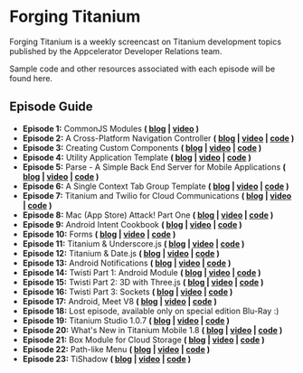 # Forging Titanium

Forging Titanium is a weekly screencast on Titanium development topics published by the Appcelerator Developer Relations team.

Sample code and other resources associated with each episode will be found here.

## Episode Guide

* __Episode 1:__ CommonJS Modules __( [blog](http://developer.appcelerator.com/blog/2011/08/forging-titanium-episode-1-commonjs-modules.html) | [video](http://vimeopro.com/appcelerator/forging-titanium/video/27447911) )__
* __Episode 2:__ A Cross-Platform Navigation Controller __( [blog](http://developer.appcelerator.com/blog/2011/08/forging-titanium-episode-2-a-cross-platform-navigation-controller.html) | [video](http://vimeopro.com/appcelerator/forging-titanium/video/27834295) | [code](https://github.com/appcelerator-developer-relations/Forging-Titanium/tree/master/ep-002) )__
* __Episode 3:__  Creating Custom Components __( [blog](http://developer.appcelerator.com/blog/2011/08/forging-titanium-episode-3-custom-ui-components.html) | [video](http://vimeopro.com/appcelerator/forging-titanium/video/28122504) | [code](https://github.com/appcelerator-developer-relations/Forging-Titanium/tree/master/ep-003) )__
* __Episode 4:__  Utility Application Template __( [blog](http://developer.appcelerator.com/blog/2011/08/forging-titanium-episode-4-a-utility-application-template.html) | [video](http://vimeopro.com/appcelerator/forging-titanium/video/28428962) | [code](https://github.com/appcelerator-developer-relations/Forging-Titanium/tree/master/ep-004) )__
* __Episode 5:__  Parse - A Simple Back End Server for Mobile Applications __( [blog](http://developer.appcelerator.com/blog/2011/09/forging-titanium-episode-5-parse-a-simple-back-end-for-mobile-applications.html) | [video](http://vimeopro.com/appcelerator/forging-titanium/video/28704163) | [code](https://github.com/appcelerator-developer-relations/Forging-Titanium/tree/master/ep-005) )__
* __Episode 6:__  A Single Context Tab Group Template __( [blog](http://developer.appcelerator.com/blog/2011/09/forging-titanium-episode-6-a-single-context-tabbed-application-template.html) | [video](http://vimeopro.com/appcelerator/forging-titanium/video/29059611) | [code](https://github.com/appcelerator-developer-relations/Forging-Titanium/tree/master/ep-006) )__
* __Episode 7:__  Titanium and Twilio for Cloud Communications __( [blog](http://developer.appcelerator.com/blog/2011/09/forging-titanium-episode-7-titanium-and-twilio-for-cloud-communications.html) | [video](http://vimeopro.com/appcelerator/forging-titanium/video/29459123) | [code](https://github.com/appcelerator-developer-relations/Forging-Titanium/tree/master/ep-007) )__
* __Episode 8:__  Mac (App Store) Attack! Part One __( [blog](http://developer.appcelerator.com/blog/2011/09/forging-titanium-episode-8-mac-app-store-attack-part-1.html) | [video](http://vimeopro.com/appcelerator/forging-titanium/video/29730646) | [code](https://github.com/appcelerator-developer-relations/Forging-Titanium/tree/master/ep-008) )__
* __Episode 9:__  Android Intent Cookbook __( [blog](http://developer.appcelerator.com/blog/2011/10/forging-titanium-episode-9-android-intent-cookbook.html) | [video](http://vimeopro.com/appcelerator/forging-titanium/video/30085488) | [code](https://github.com/appcelerator-developer-relations/Forging-Titanium/tree/master/ep-009) )__
* __Episode 10:__ Forms __( [blog](http://developer.appcelerator.com/blog/2011/10/forging-titanium-episode-10-forms.html) | [video](http://vimeopro.com/appcelerator/forging-titanium/video/30387041) | [code](https://github.com/appcelerator-developer-relations/Forging-Titanium/tree/master/ep-010) )__
* __Episode 11:__ Titanium & Underscore.js __( [blog](http://developer.appcelerator.com/blog/2011/10/forging-titanium-episode-11-titanium-underscore-js.html) | [video](http://vimeopro.com/appcelerator/forging-titanium/video/30796377) | [code](https://github.com/appcelerator-developer-relations/Forging-Titanium/tree/master/ep-011) )__ 
* __Episode 12:__ Titanium & Date.js __( [blog](http://developer.appcelerator.com/blog/2011/10/forging-titanium-episode-12-titanium-date-js.html) | [video](http://vimeopro.com/appcelerator/forging-titanium/video/31228723) | [code](https://github.com/appcelerator-developer-relations/Forging-Titanium/tree/master/ep-012) )__
* __Episode 13:__ Android Notifications __( [blog](http://developer.appcelerator.com/blog/2011/11/forging-titanium-episode-13-android-notifications.html) | [video](http://vimeopro.com/appcelerator/forging-titanium/video/31511185) | [code](https://github.com/appcelerator-developer-relations/Forging-Titanium/tree/master/ep-013) )__
* __Episode 14:__ Twisti Part 1: Android Module __( [blog](http://developer.appcelerator.com/blog/2011/11/forging-titanium-episode-14-twisti-part-1-android-module.html) | [video](http://vimeopro.com/appcelerator/forging-titanium/video/31868247) | [code](https://github.com/appcelerator-developer-relations/Forging-Titanium/tree/master/ep-014) )__
* __Episode 15:__ Twisti Part 2: 3D with Three.js __( [blog](http://developer.appcelerator.com/blog/2011/11/forging-titanium-episode-15-twisti-part-2-3d-with-three-js.html) | [video](http://vimeopro.com/appcelerator/forging-titanium/video/32102962) | [code](https://github.com/appcelerator-developer-relations/Forging-Titanium/tree/master/ep-015) )__
* __Episode 16:__ Twisti Part 3: Sockets __( [blog](http://developer.appcelerator.com/blog/2011/12/forging-titanium-episode-16-twisti-part-3-sockets.html) | [video](http://vimeopro.com/appcelerator/forging-titanium/video/32976053) | [code](https://github.com/appcelerator-developer-relations/Forging-Titanium/tree/master/ep-016) )__
* __Episode 17:__ Android, Meet V8 __( [blog](http://developer.appcelerator.com/blog/2011/12/forging-titanium-episode-17-android-meet-v8.html) | [video](http://vimeopro.com/appcelerator/forging-titanium/video/33249107) | [code](https://github.com/appcelerator-developer-relations/Forging-Titanium/tree/master/ep-017) )__
* __Episode 18:__ Lost episode, available only on special edition Blu-Ray :)
* __Episode 19:__ Titanium Studio 1.0.7 __( [blog](http://developer.appcelerator.com/blog/2011/12/titanium-mobile-1-8.html) | [video](http://vimeopro.com/appcelerator/forging-titanium/video/33685267) | [code](https://github.com/appcelerator-developer-relations/Forging-Titanium/tree/master/ep-019) )__
* __Episode 20:__ What's New in Titanium Mobile 1.8 __( [blog](http://developer.appcelerator.com/blog/2011/12/titanium-mobile-1-8.html) | [video](http://vimeopro.com/appcelerator/forging-titanium/video/33806540) | [code](https://github.com/appcelerator-developer-relations/Forging-Titanium/tree/master/ep-020) )__
* __Episode 21:__ Box Module for Cloud Storage __( [blog](http://developer.appcelerator.com/blog/2012/02/forging-titanium-episode-21-box-module-for-cloud-storage.html) | [video](http://vimeopro.com/appcelerator/forging-titanium/video/36444322) | [code](https://github.com/appcelerator-developer-relations/Forging-Titanium/tree/master/ep-021) )__
* __Episode 22:__ Path-like Menu __( [blog](http://developer.appcelerator.com/blog/2012/02/forging-titanium-episode-22-path-like-menu.html) | [video](http://vimeopro.com/appcelerator/forging-titanium/video/36846582) | [code](https://github.com/appcelerator-developer-relations/Forging-Titanium/tree/master/ep-022) )__
* __Episode 23:__ TiShadow __( [blog](http://developer.appcelerator.com/blog/?p=18639) | [video](http://vimeopro.com/appcelerator/forging-titanium/video/38525908) | [code](https://github.com/dbankier/TiShadow) )__